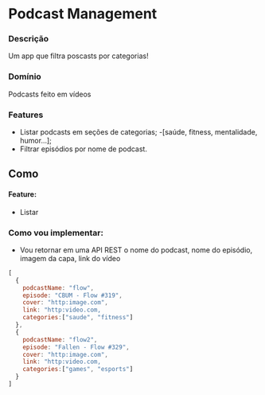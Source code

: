 # Podcast Management

### Descrição

Um app que filtra poscasts por categorias!

### Domínio

Podcasts feito em vídeos

### Features

- Listar podcasts em seções de categorias;
  -[saúde, fitness, mentalidade, humor...];
- Filtrar episódios por nome de podcast.

## Como

#### Feature:
  - Listar

### Como vou implementar:
  - Vou retornar em uma API REST o nome do podcast, nome do episódio, imagem da capa, link do vídeo

```js
[
  {
    podcastName: "flow",
    episode: "CBUM - Flow #319",
    cover: "http:image.com",
    link: "http:video.com,
    categories:["saude", "fitness"]
  },
  {
    podcastName: "flow2",
    episode: "Fallen - Flow #329",
    cover: "http:image.com",
    link: "http:video.com,
    categories:["games", "esports"]
  }
]
```

